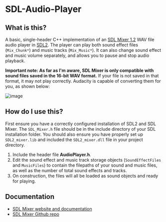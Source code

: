 # SDL-Audio-Player

## What is this?
A basic, single-header C++ implementation of an [SDL Mixer 1.2](https://www.libsdl.org/projects/mixer) WAV file audio player in [SDL2](https://www.libsdl.org/). The player can play both sound effect files (`Mix_Chunk*`) and music tracks (`Mix_Music*`). It can also change sound effect and music volume separately, and allows you to pause and stop audio playback.

**Important note: As far as I'm aware, SDL Mixer is only compatible with sound files saved in the 16-bit WAV format.** If your file is not saved in that format, it may not play correctly. Audacity is capable of converting them for you, as shown below:

![image](https://user-images.githubusercontent.com/114186552/192853703-41b48905-053b-4c49-aa12-80797d8606f8.png)

## How do I use this?
First ensure you have a correctly configured installation of SDL2 and SDL Mixer. The `SDL_Mixer.h` file should be in the include directory of your SDL installation folder. You should also ensure you have properly set up `SDL2_mixer.lib` and included the `SDL2_mixer.dll` file in your project directory.
1. Include the header file **AudioPlayer.h**.
2. Edit the sound effect and music track storage objects (`SoundEffectFiles` and `MusicFiles`) to contain the filepaths of your sound and music files, as well as the number of total sound effects and tracks.
3. On construction, the files will all be loaded as sound objects and ready for playing.

## Documentation
- [SDL Mixer website and documentation](https://www.libsdl.org/projects/mixer)
- [SDL Mixer Github repo](https://github.com/libsdl-org/SDL_mixer)
